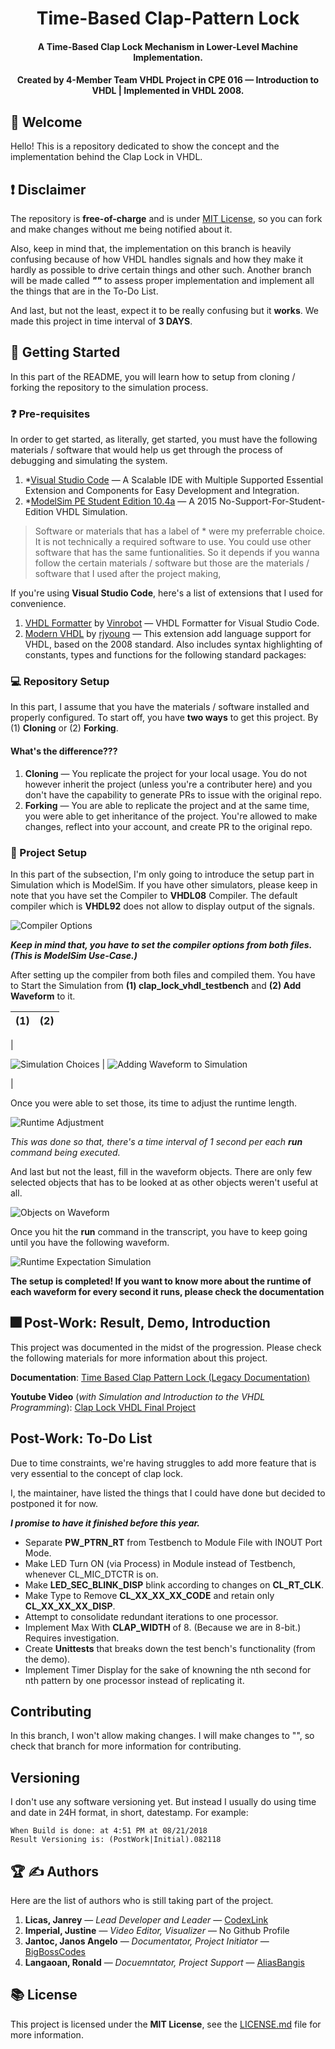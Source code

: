 <h1 align="center">Time-Based Clap-Pattern Lock</h1>
<h4 align="center">A Time-Based Clap Lock Mechanism in Lower-Level Machine Implementation.</h4>

<h4 align="center">Created by 4-Member Team VHDL Project in CPE 016 — Introduction to VHDL | Implemented in VHDL 2008.</h4>

<div align="center">

<!-- [![CodeFactor](https://www.codefactor.io/repository/github/codexlink/tasktoremindme/badge)](https://www.codefactor.io/repository/github/codexlink/tasktoremindme)
[![Codacy Badge](https://app.codacy.com/project/badge/Grade/6c3ef6df0d4c4ffebdd5099b4b87e3e6)](https://www.codacy.com/manual/CodexLink/TaskToRemindMe?utm_source=github.com&amp;utm_medium=referral&amp;utm_content=CodexLink/TaskToRemindMe&amp;utm_campaign=Badge_Grade)
[![Repository Downloads](https://badgen.net/github/assets-dl/CodexLink/TaskToRemindMe_CPlusPlus)](https://github.com/CodexLink/TaskToRemindMe_CPlusPlus)
[![Repository License](https://badgen.net/github/license/CodexLink/TaskToRemindMe_CPlusPlus)](https://github.com/CodexLink/TaskToRemindMe_CPlusPlus) -->

</div>

## 👋 Welcome

Hello! This is a repository dedicated to show the concept and the implementation behind the Clap Lock in VHDL.

## ❗ Disclaimer

The repository is **free-of-charge** and is under [MIT License](https://github.com/CodexLink/Time-Based_Clap-Pattern-Lock_VHDL08/blob/master/LICENSE), so you can fork and make changes without me being notified about it.

Also, keep in mind that, the implementation on this branch is heavily confusing because of how VHDL handles signals and how they make it hardly as possible to drive certain things and other such. Another branch will be made called ***""*** to assess proper implementation and implement all the things that are in the To-Do List.

And last, but not the least, expect it to be really confusing but it **works**. We made this project in time interval of **3 DAYS**.

## 🚦 Getting Started

In this part of the README, you will learn how to setup from cloning / forking the repository to the simulation process.

### ❓ Pre-requisites

In order to get started, as literally, get started, you must have the following materials / software that would help us get through the process of debugging and simulating the system.

1. *[Visual Studio Code](https://code.visualstudio.com/) — A Scalable IDE with Multiple Supported Essential Extension and Components for Easy Development and Integration.
2. *[ModelSim PE Student Edition 10.4a](https://www.mentor.com/company/higher_ed/modelsim-student-edition) — A 2015 No-Support-For-Student-Edition VHDL Simulation.

> Software or materials that has a label of * were my preferrable choice. It is not technically a required software to use. You could use other software that has the same funtionalities. So it depends if you wanna follow the certain materials / software but those are the materials / software that I used after the project making,

If you're using **Visual Studio Code**, here's a list of extensions that I used for convenience.

1. [VHDL Formatter](https://marketplace.visualstudio.com/items?itemName=Vinrobot.vhdl-formatter) by [Vinrobot](https://marketplace.visualstudio.com/publishers/Vinrobot) — VHDL Formatter for Visual Studio Code.
2. [Modern VHDL](https://marketplace.visualstudio.com/items?itemName=rjyoung.vscode-modern-vhdl-support) by [rjyoung](https://marketplace.visualstudio.com/publishers/rjyoung) — This extension add language support for VHDL, based on the 2008 standard. Also includes syntax highlighting of constants, types and functions for the following standard packages:

### 💻 Repository Setup

In this part, I assume that you have the materials / software installed and properly configured. To start off, you have **two ways** to get this project. By (1) **Cloning** or (2) **Forking**.

#### What's the difference???

1. **Cloning** — You replicate the project for your local usage. You do not however inherit the project (unless you're a contributer here) and you don't have the capability to generate PRs to issue with the original repo.
1. **Forking** — You are able to replicate the project and at the same time, you were able to get inheritance of the project. You're allowed to make changes, reflect into your account, and create PR to the original repo.

### 📂 Project Setup

In this part of the subsection, I'm only going to introduce the setup part in Simulation which is ModelSim. If you have other simulators, please keep in note that you have set the Compiler to **VHDL08** Compiler. The default compiler which is **VHDL92** does not allow to display output of the signals.

![Compiler Options](https://github.com/CodexLink/Time-Based_Clap-Pattern-Lock_VHDL08/blob/main/imgs/compiler-options.png)

***Keep in mind that, you have to set the compiler options from both files. (This is ModelSim Use-Case.)***

After setting up the compiler from both files and compiled them. You have to Start the Simulation from **(1) clap_lock_vhdl_testbench** and **(2) Add Waveform** to it.

| (1) | (2) |
| ----------- | ----------- |
|

![Simulation Choices](https://github.com/CodexLink/Time-Based_Clap-Pattern-Lock_VHDL08/blob/main/imgs/simulation_to_choose.png) | ![Adding Waveform to Simulation](https://github.com/CodexLink/Time-Based_Clap-Pattern-Lock_VHDL08/blob/main/imgs/adding_waveform.png)

 |

Once you were able to set those, its time to adjust the runtime length.

![Runtime Adjustment](https://github.com/CodexLink/Time-Based_Clap-Pattern-Lock_VHDL08/blob/main/imgs/runtime-adjustment.png)

*This was done so that, there's a time interval of 1 second per each **run** command being executed.*

And last but not the least, fill in the waveform objects. There are only few selected objects that has to be looked at as other objects weren't useful at all.

![Objects on Waveform](https://github.com/CodexLink/Time-Based_Clap-Pattern-Lock_VHDL08/blob/main/imgs/objects-on-waveform.png)

Once you hit the **run** command in the transcript, you have to keep going until you have the following waveform.

![Runtime Expectation Simulation](https://github.com/CodexLink/Time-Based_Clap-Pattern-Lock_VHDL08/blob/main/imgs/overall-tests.png)

**The setup is completed! If you want to know more about the runtime of each waveform for every second it runs, please check the documentation**

## 🎆 Post-Work: Result, Demo, Introduction

This project was documented in the midst of the progression. Please check the following materials for more information about this project.

**Documentation**: [Time Based Clap Pattern Lock (Legacy Documentation)](https://docs.google.com/document/d/e/2PACX-1vTUnYAJOs-qG_l9PuymwabFcxyMn1Tjp9Wpv740VC6ZmB9t__RQLubPL7nblfp3ak2VWWbWzI1mAPTH/pub)

**Youtube Video** (*with Simulation and Introduction to the VHDL Programming*): [Clap Lock VHDL Final Project](https://www.youtube.com/watch?v=qh50Q9WZq30)

## Post-Work: To-Do List

Due to time constraints, we're having struggles to add more feature that is very essential to the concept of clap lock.

I, the maintainer, have listed the things that I could have done but decided to postponed it for now.

***I promise to have it finished before this year.***

* Separate **PW_PTRN_RT** from Testbench to Module File with INOUT Port Mode.
* Make LED Turn ON (via Process) in Module instead of Testbench, whenever CL_MIC_DTCTR is on.
* Make **LED_SEC_BLINK_DISP** blink according to changes on **CL_RT_CLK**.
* Make Type to Remove **CL_XX_XX_XX_CODE** and retain only **CL_XX_XX_XX_DISP**.
* Attempt to consolidate redundant iterations to one processor.
* Implement Max With **CLAP_WIDTH** of 8. (Because we are in 8-bit.) Requires investigation.
* Create **Unittests** that breaks down the test bench's functionality (from the demo).
* Implement Timer Display for the sake of knowning the nth second for nth pattern by one processor instead of replicating it.

## Contributing

In this branch, I won't allow making changes. I will make changes to "", so check that branch for more information for contributing.

## Versioning

I don't use any software versioning yet. But instead I usually do using time and date in 24H format, in short, datestamp. For example:

``` text
When Build is done: at 4:51 PM at 08/21/2018
Result Versioning is: (PostWork|Initial).082118
```

## 🏆 ✍ Authors

Here are the list of authors who is still taking part of the project.

1. **Licas, Janrey** — *Lead Developer and Leader* — [CodexLink](https://github.com/CodexLink)
2. **Imperial, Justine** — *Video Editor, Visualizer* — No Github Profile
3. **Jantoc, Janos Angelo** — *Documentator, Project Initiator* — [BigBossCodes](https://github.com/BigBossCodes)
4. **Langaoan, Ronald** — *Docuemntator, Project Support* — [AliasBangis](https://github.com/AliasBangis)

## 📚 License

This project is licensed under the **MIT License**, see the [LICENSE.md](https://github.com/CodexLink/Time-Based_Clap-Pattern-Lock_VHDL08/blob/master/LICENSE) file for more information.
